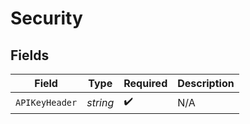 # Security


## Fields

| Field              | Type               | Required           | Description        |
| ------------------ | ------------------ | ------------------ | ------------------ |
| `APIKeyHeader`     | *string*           | :heavy_check_mark: | N/A                |